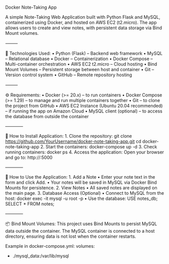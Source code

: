 Docker Note-Taking App

A simple Note-Taking Web Application built with Python Flask and MySQL, containerized using Docker, and hosted on AWS EC2 (t2.micro).
The app allows users to create and view notes, with persistent data storage via Bind Mount volumes.

⸻

📌 Technologies Used:
	•	Python (Flask) – Backend web framework
	•	MySQL – Relational database
	•	Docker – Containerization
	•	Docker Compose – Multi-container orchestration
	•	AWS EC2 t2.micro – Cloud hosting
	•	Bind Mount Volumes – Persistent storage between host and container
 • Git – Version control system
 • GitHub – Remote repository hosting

⸻

⚙️ Requirements:
• Docker (>= 20.x) – to run containers
• Docker Compose (>= 1.29) – to manage and run multiple containers together
• Git – to clone the project from GitHub
• AWS EC2 Instance (Ubuntu 20.04 recommended) – if running the app on Amazon Cloud
• MySQL client (optional) – to access the database from outside the container

————

🚀 How to Install Application:
	1.	Clone the repository:
git clone https://github.com/YourUsername/docker-note-taking-app.git
cd docker-note-taking-app
 2.	Start the containers:
docker-compose up -d
 3.	Check running containers:
docker ps
 4.	Access the application:
Open your browser and go to:
http://<your-ec2-public-ip>:5000

————

📂 How to Use the Application:
	1.	Add a Note
	•	Enter your note text in the form and click Add.
	•	Your notes will be saved in MySQL via Docker Bind Mounts for persistence.
	2.	View Notes
	•	All saved notes are displayed on the main page.
	3.	Database Access (Optional)
	•	Connect to MySQL from the host:
docker exec -it <mysql-container-name> mysql -u root -p
	•	Use the database:
USE notes_db;
SELECT * FROM notes;

————

📦 Bind Mount Volumes:
This project uses Bind Mounts to persist MySQL data outside the container.
The MySQL container is connected to a host directory, ensuring data is not lost when the container restarts.

Example in docker-compose.yml:
volumes:
  - ./mysql_data:/var/lib/mysql

